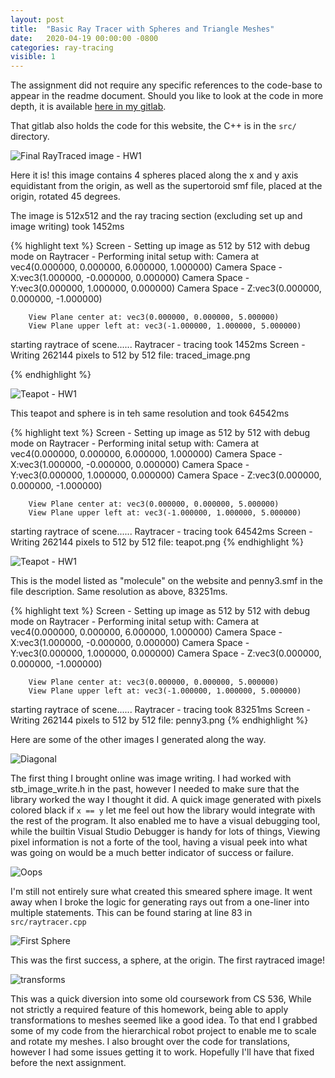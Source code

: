```yaml
---
layout: post
title:  "Basic Ray Tracer with Spheres and Triangle Meshes"
date:   2020-04-19 00:00:00 -0800
categories: ray-tracing 
visible: 1
---
```

The assignment did not require any specific references to the code-base to appear in the readme document. Should you like to look at the code in more depth, it is available [here in my gitlab](https://gitlab.com/TaylorEllington/cs636-advanced-rendering-techniques).

That gitlab also holds the code for this website, the C++ is in the `src/` directory.

![Final RayTraced image - HW1](/cs636-advanced-rendering-techniques/images/hw_1/traced_image.png)

Here it is! this image contains 4 spheres placed along the x and y axis equidistant from the origin, as well as the supertoroid smf file, placed at the origin, rotated 45 degrees.

The image is 512x512 and the ray tracing section (excluding set up and image writing) took 1452ms

{% highlight text %}
Screen - Setting up image as 512 by 512 with debug mode on
Raytracer - Performing inital setup with:
        Camera at vec4(0.000000, 0.000000, 6.000000, 1.000000)
        Camera Space - X:vec3(1.000000, -0.000000, 0.000000)
        Camera Space - Y:vec3(0.000000, 1.000000, 0.000000)
        Camera Space - Z:vec3(0.000000, 0.000000, -1.000000)

        View Plane center at: vec3(0.000000, 0.000000, 5.000000)
        View Plane upper left at: vec3(-1.000000, 1.000000, 5.000000)

starting raytrace of scene......
Raytracer - tracing took 1452ms
Screen - Writing 262144 pixels to 512 by 512 file: traced_image.png

{% endhighlight %}

![Teapot - HW1](/cs636-advanced-rendering-techniques/images/hw_1/teapot.png)

This teapot and sphere is in teh same resolution and took 64542ms

{% highlight text %}
Screen - Setting up image as 512 by 512 with debug mode on
Raytracer - Performing inital setup with:
        Camera at vec4(0.000000, 0.000000, 6.000000, 1.000000)
        Camera Space - X:vec3(1.000000, -0.000000, 0.000000)
        Camera Space - Y:vec3(0.000000, 1.000000, 0.000000)
        Camera Space - Z:vec3(0.000000, 0.000000, -1.000000)

        View Plane center at: vec3(0.000000, 0.000000, 5.000000)
        View Plane upper left at: vec3(-1.000000, 1.000000, 5.000000)

starting raytrace of scene......
Raytracer - tracing took 64542ms
Screen - Writing 262144 pixels to 512 by 512 file: teapot.png
{% endhighlight %}


![Teapot - HW1](/cs636-advanced-rendering-techniques/images/hw_1/penny3.png)

This is the model listed as "molecule" on the website and penny3.smf in the file description. Same resolution as above, 83251ms.

{% highlight text %}
Screen - Setting up image as 512 by 512 with debug mode on
Raytracer - Performing inital setup with:
        Camera at vec4(0.000000, 0.000000, 6.000000, 1.000000)
        Camera Space - X:vec3(1.000000, -0.000000, 0.000000)
        Camera Space - Y:vec3(0.000000, 1.000000, 0.000000)
        Camera Space - Z:vec3(0.000000, 0.000000, -1.000000)

        View Plane center at: vec3(0.000000, 0.000000, 5.000000)
        View Plane upper left at: vec3(-1.000000, 1.000000, 5.000000)

starting raytrace of scene......
Raytracer - tracing took 83251ms
Screen - Writing 262144 pixels to 512 by 512 file: penny3.png
{% endhighlight %}

Here are some of the other images I generated along the way.

![Diagonal](/cs636-advanced-rendering-techniques/images/hw_1/diag.png)

The first thing I brought online was image writing. I had worked with stb_image_write.h in the past, however I needed to make sure that the library worked the way I thought it did. A quick image generated with pixels colored black if `x == y` let me feel out how the library would integrate with the rest of the program. It also enabled me to have a visual debugging tool, while the builtin Visual Studio Debugger is handy for lots of things, Viewing pixel information is not a forte of the tool, having a visual peek into what was going on would be a much better indicator of success or failure.

![Oops](/cs636-advanced-rendering-techniques/images/hw_1/oops.png)

I'm still not entirely sure what created this smeared sphere image. It went away when I broke the logic for generating rays out from a one-liner into multiple statements. This can be found staring at line 83 in `src/raytracer.cpp`

![First Sphere](/cs636-advanced-rendering-techniques/images/hw_1/first_sphere.png)

This was the first success, a sphere, at the origin. The first raytraced image!

![transforms](/cs636-advanced-rendering-techniques/images/hw_1/transforms.png)

This was a quick diversion into some old coursework from CS 536, While not strictly a required feature of this homework, being able to apply transformations to meshes seemed like a good idea. To that end I grabbed some of my code from the hierarchical robot project to enable me to scale and rotate my meshes. I also brought over the code for translations, however I had some issues getting it to work. Hopefully I'll have that fixed before the next assignment.

